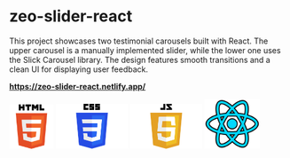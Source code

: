 # zeo-slider-react
This project showcases two testimonial carousels built with React. The upper carousel is a manually implemented slider, while the lower one uses the Slick Carousel library. The design features smooth transitions and a clean UI for displaying user feedback.
 
<strong style="font-weight:bold; display:block; width:100%;">https://zeo-slider-react.netlify.app/</strong>


<div style=" disply:flex; justify-content: center; margin: 0 auto">
<img src="/public/HTML5_logo_and_wordmark.svg.png" alt="Description" width="80px" >
<img src="/public/CSS-Logo.png" alt="Description" width="130px" >
<img src="/public/JavaScript-Logo-2048x1280.png" alt="Description" width="130px" >
 <img src="/public/react.png" alt="Description" width="100px" >
</div>
 
